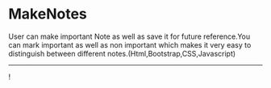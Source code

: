 # MakeNotes
User can make important Note as well as save it for future reference.You can mark important as well as non important which makes it very easy to distinguish between different notes.(Html,Bootstrap,CSS,Javascript) 



---

!


